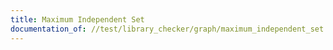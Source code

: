 ```yaml
---
title: Maximum Independent Set
documentation_of: //test/library_checker/graph/maximum_independent_set.test.py
---
```


